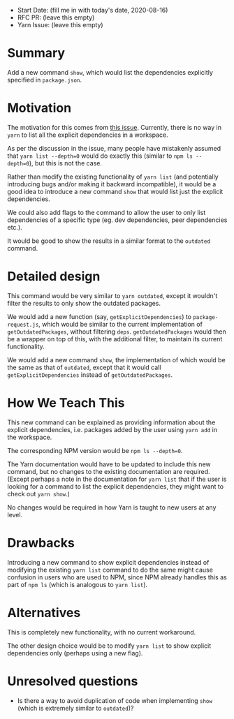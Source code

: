 - Start Date: (fill me in with today's date, 2020-08-16)
- RFC PR: (leave this empty)
- Yarn Issue: (leave this empty)

# Summary

Add a new command `show`, which would list the dependencies explicitly specified in `package.json`.

# Motivation

The motivation for this comes from [this issue](https://github.com/yarnpkg/yarn/issues/3569). Currently, there is no way in `yarn` to list all the explicit dependencies in a workspace.

As per the discussion in the issue, many people have mistakenly assumed that `yarn list --depth=0` would do exactly this (similar to `npm ls --depth=0`), but this is not the case.

Rather than modify the existing functionality of `yarn list` (and potentially introducing bugs and/or making it backward incompatible), it would be a good idea to introduce a new command `show` that would list just the explicit dependencies.

We could also add flags to the command to allow the user to only list dependencies of a specific type (eg. dev dependencies, peer dependencies etc.).

It would be good to show the results in a similar format to the `outdated` command.

# Detailed design

This command would be very similar to `yarn outdated`, except it wouldn't filter the results to only show the outdated packages.

We would add a new function (say, `getExplicitDependencies`) to `package-request.js`, which would be similar to the current implementation of `getOutdatedPackages`, without filtering `deps`. `getOutdatedPackages` would then be a wrapper on top of this, with the additional filter, to maintain its current functionality.

We would add a new command `show`, the implementation of which would be the same as that of `outdated`, except that it would call `getExplicitDependencies` instead of `getOutdatedPackages`.

# How We Teach This

This new command can be explained as providing information about the explicit dependencies, i.e. packages added by the user using `yarn add` in the workspace.

The corresponding NPM version would be `npm ls --depth=0`.

The Yarn documentation would have to be updated to include this new command, but no changes to the existing documentation are required. (Except perhaps a note in the documentation for `yarn list` that if the user is looking for a command to list the explicit dependencies, they might want to check out `yarn show`.)

No changes would be required in how Yarn is taught to new users at any level.

# Drawbacks

Introducing a new command to show explicit dependencies instead of modifying the existing `yarn list` command to do the same might cause confusion in users who are used to NPM, since NPM already handles this as part of `npm ls` (which is analogous to `yarn list`).

# Alternatives

This is completely new functionality, with no current workaround.

The other design choice would be to modify `yarn list` to show explicit dependencies only (perhaps using a new flag).

# Unresolved questions

* Is there a way to avoid duplication of code when implementing `show` (which is extremely similar to `outdated`)?